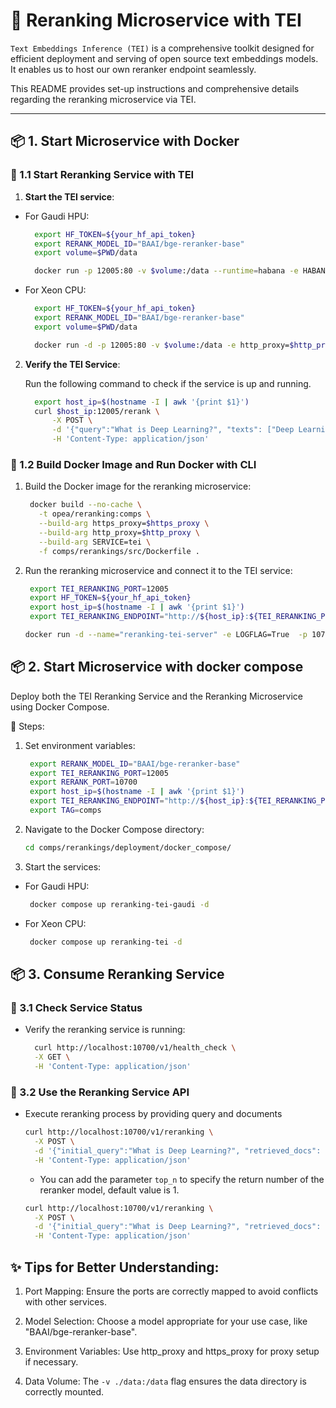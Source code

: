 # 🌟 Reranking Microservice with TEI

`Text Embeddings Inference (TEI)` is a comprehensive toolkit designed for efficient deployment and serving of open source text embeddings models.
It enables us to host our own reranker endpoint seamlessly.

This README provides set-up instructions and comprehensive details regarding the reranking microservice via TEI.

---

## 📦 1. Start Microservice with Docker 

### 🔹 1.1 Start Reranking Service with TEI

1. **Start the TEI service**:

- For Gaudi HPU:

  ```bash
    export HF_TOKEN=${your_hf_api_token}
    export RERANK_MODEL_ID="BAAI/bge-reranker-base"
    export volume=$PWD/data

    docker run -p 12005:80 -v $volume:/data --runtime=habana -e HABANA_VISIBLE_DEVICES=all -e OMPI_MCA_btl_vader_single_copy_mechanism=none -e MAX_WARMUP_SEQUENCE_LENGTH=512 --cap-add=sys_nice --ipc=host ghcr.io/huggingface/tei-gaudi:latest --model-id $RERANK_MODEL_ID --hf-api-token $HF_TOKEN --auto-truncate

  ```

- For Xeon CPU:

  ```bash
    export HF_TOKEN=${your_hf_api_token}
    export RERANK_MODEL_ID="BAAI/bge-reranker-base"
    export volume=$PWD/data

    docker run -d -p 12005:80 -v $volume:/data -e http_proxy=$http_proxy -e https_proxy=$https_proxy --pull always ghcr.io/huggingface/text-embeddings-inference:cpu-1.5 --model-id $RERANK_MODEL_ID --hf-api-token $HF_TOKEN --auto-truncate
  ```


2. **Verify the TEI Service**:

   Run the following command to check if the service is up and running.

    ```bash
      export host_ip=$(hostname -I | awk '{print $1}')
      curl $host_ip:12005/rerank \
          -X POST \
          -d '{"query":"What is Deep Learning?", "texts": ["Deep Learning is not...", "Deep learning is..."]}' \
          -H 'Content-Type: application/json'
    ```

### 🔹 1.2 Build Docker Image and Run Docker with CLI

1. Build the Docker image for the reranking microservice:

   ```bash
    docker build --no-cache \
      -t opea/reranking:comps \
      --build-arg https_proxy=$https_proxy \
      --build-arg http_proxy=$http_proxy \
      --build-arg SERVICE=tei \
      -f comps/rerankings/src/Dockerfile .
   ```

2. Run the reranking microservice and connect it to the TEI service:

   ```bash
    export TEI_RERANKING_PORT=12005
    export HF_TOKEN=${your_hf_api_token}
    export host_ip=$(hostname -I | awk '{print $1}')
    export TEI_RERANKING_ENDPOINT="http://${host_ip}:${TEI_RERANKING_PORT}"

   docker run -d --name="reranking-tei-server" -e LOGFLAG=True  -p 10700:8000 --ipc=host -e http_proxy=$http_proxy -e https_proxy=$https_proxy -e TEI_RERANKING_ENDPOINT=$TEI_RERANKING_ENDPOINT -e HF_TOKEN=$HF_TOKEN  -e RERANK_COMPONENT_NAME="OPEA_TEI_RERANKING"  opea/reranking:comps 
   ```

## 📦 2. Start Microservice with docker compose

Deploy both the TEI Reranking Service and the Reranking Microservice using Docker Compose.

🔹 Steps:

1. Set environment variables:

   ```bash
    export RERANK_MODEL_ID="BAAI/bge-reranker-base"
    export TEI_RERANKING_PORT=12005
    export RERANK_PORT=10700
    export host_ip=$(hostname -I | awk '{print $1}')
    export TEI_RERANKING_ENDPOINT="http://${host_ip}:${TEI_RERANKING_PORT}"
    export TAG=comps

   ```

2. Navigate to the Docker Compose directory:

   ```bash
   cd comps/rerankings/deployment/docker_compose/
   ```

3. Start the services:

- For Gaudi HPU:

  ```bash
   docker compose up reranking-tei-gaudi -d
  ```

- For Xeon CPU:

  ```bash
   docker compose up reranking-tei -d
  ```

## 📦 3. Consume Reranking Service

### 🔹 3.1 Check Service Status

- Verify the reranking service is running:

  ```bash
    curl http://localhost:10700/v1/health_check \
    -X GET \
    -H 'Content-Type: application/json'
  ```

### 🔹 3.2 Use the Reranking Service API

- Execute reranking process by providing query and documents

  ```bash
  curl http://localhost:10700/v1/reranking \
    -X POST \
    -d '{"initial_query":"What is Deep Learning?", "retrieved_docs": [{"text":"Deep Learning is not..."}, {"text":"Deep learning is..."}]}' \
    -H 'Content-Type: application/json'
  ```

  - You can add the parameter `top_n` to specify the return number of the reranker model, default value is 1.

  ```bash
  curl http://localhost:10700/v1/reranking \
    -X POST \
    -d '{"initial_query":"What is Deep Learning?", "retrieved_docs": [{"text":"Deep Learning is not..."}, {"text":"Deep learning is..."}], "top_n":2}' \
    -H 'Content-Type: application/json'
  ```

## ✨ Tips for Better Understanding:

1. Port Mapping:
   Ensure the ports are correctly mapped to avoid conflicts with other services.

2. Model Selection:
   Choose a model appropriate for your use case, like "BAAI/bge-reranker-base".

3. Environment Variables:
   Use http_proxy and https_proxy for proxy setup if necessary.

4. Data Volume:
   The `-v ./data:/data` flag ensures the data directory is correctly mounted.
